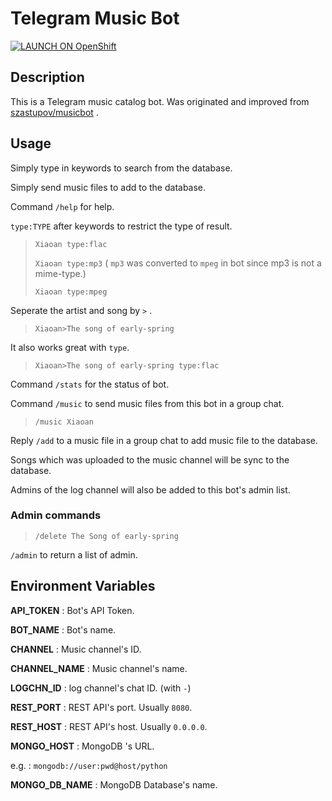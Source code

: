 # Telegram Music Bot

[![LAUNCH ON OpenShift](http://launch-shifter.rhcloud.com/launch/light/LAUNCH%20ON.svg)](https://openshift.redhat.com/app/console/application_type/custom?&cartridges[]=python-3.5&initial_git_url=https://github.com/rexx0520/Telegram-Music-Bot&name=Telegram%20Music%20Bot)

## Description

This is a Telegram music catalog bot.
Was originated and  improved from [szastupov/musicbot](//github.com/szastupov/musicbot) .



## Usage

Simply type in keywords to search from the database.

Simply send music files to add to the database.

Command  `/help`  for help.

`type:TYPE` after keywords to restrict the type of result.


>```Xiaoan type:flac```
>
>```Xiaoan type:mp3``` ( `mp3` was converted to `mpeg` in bot since mp3 is not a mime-type.)
> 
>```Xiaoan type:mpeg```

Seperate the artist and song by `>` .


>```Xiaoan>The song of early-spring```

It also works great with `type`.


>```Xiaoan>The song of early-spring type:flac```

Command  `/stats`  for the status of bot.

Command `/music`  to send music files from this bot in a group chat.


>```/music Xiaoan```

Reply `/add` to a music file in a group chat to add music file to the database.

Songs which was uploaded to the music channel will be sync to the database.

Admins of the log channel will also be added to this bot's admin list.

### Admin commands

>```/delete The Song of early-spring```

`/admin` to return a list of admin.

## Environment Variables

**API_TOKEN** : Bot's API Token.

**BOT_NAME** : Bot's name.


**CHANNEL** : Music channel's ID.

**CHANNEL_NAME** : Music channel's name.

**LOGCHN_ID** : log channel's chat ID. (with `-`)


**REST_PORT** : REST API's port. Usually `8080`.

**REST_HOST** : REST API's host. Usually `0.0.0.0`.


**MONGO_HOST** : MongoDB 's URL.

e.g. :  `mongodb://user:pwd@host/python`

**MONGO_DB_NAME** : MongoDB Database's name.
